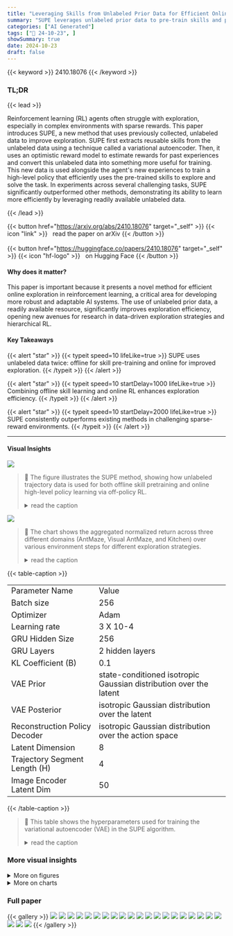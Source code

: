 ```yaml
---
title: "Leveraging Skills from Unlabeled Prior Data for Efficient Online Exploration"
summary: "SUPE leverages unlabeled prior data to pre-train skills and pseudo-label trajectories for efficient online RL exploration, significantly outperforming existing methods on challenging tasks."
categories: ["AI Generated"]
tags: ["🔖 24-10-23", ]
showSummary: true
date: 2024-10-23
draft: false
---
```


{{< keyword >}} 2410.18076 {{< /keyword >}}

### TL;DR


{{< lead >}}

Reinforcement learning (RL) agents often struggle with exploration, especially in complex environments with sparse rewards. This paper introduces SUPE, a new method that uses previously collected, unlabeled data to improve exploration.  SUPE first extracts reusable skills from the unlabeled data using a technique called a variational autoencoder. Then, it uses an optimistic reward model to estimate rewards for past experiences and convert this unlabeled data into something more useful for training. This new data is used alongside the agent's new experiences to train a high-level policy that efficiently uses the pre-trained skills to explore and solve the task. In experiments across several challenging tasks, SUPE significantly outperformed other methods, demonstrating its ability to learn more efficiently by leveraging readily available unlabeled data.

{{< /lead >}}


{{< button href="https://arxiv.org/abs/2410.18076" target="_self" >}}
{{< icon "link" >}} &nbsp; read the paper on arXiv
{{< /button >}}
<br><br>
{{< button href="https://huggingface.co/papers/2410.18076" target="_self" >}}
{{< icon "hf-logo" >}} &nbsp; on Hugging Face
{{< /button >}}

#### Why does it matter?
This paper is important because it presents a novel method for efficient online exploration in reinforcement learning, a critical area for developing more robust and adaptable AI systems.  The use of unlabeled prior data, a readily available resource, significantly improves exploration efficiency, opening new avenues for research in data-driven exploration strategies and hierarchical RL.
#### Key Takeaways

{{< alert "star" >}}
{{< typeit speed=10 lifeLike=true >}} SUPE uses unlabeled data twice: offline for skill pre-training and online for improved exploration. {{< /typeit >}}
{{< /alert >}}

{{< alert "star" >}}
{{< typeit speed=10 startDelay=1000 lifeLike=true >}} Combining offline skill learning and online RL enhances exploration efficiency. {{< /typeit >}}
{{< /alert >}}

{{< alert "star" >}}
{{< typeit speed=10 startDelay=2000 lifeLike=true >}} SUPE consistently outperforms existing methods in challenging sparse-reward environments. {{< /typeit >}}
{{< /alert >}}

------
#### Visual Insights



![](https://ai-paper-reviewer.com/2410.18076/figures_2_0.png)

> 🔼 The figure illustrates the SUPE method, showing how unlabeled trajectory data is used for both offline skill pretraining and online high-level policy learning via off-policy RL.
> <details>
> <summary>read the caption</summary>
> Figure 1: SUPE utilizes unlabeled trajectory data twice, both for offline unsupervised skill pretraining and for online high-level policy learning using RL. Left: in the offline pretraining phase (Stage 1), we unsupervisedly learn both a trajectory segment encoder (a) and a low-level latent conditioned skill policy (b) via a behavior cloning objective where the policy is optimized to reconstruct the action in the trajectory segment. Right: in the online exploration phase (Stage 2), the pretrained trajectory segment encoder (a) and an optimistic reward module (d) are used to pseudo-label the prior data and transform it into high-level trajectories (f) that can be readily consumed by a high-level off-policy RL agent. Leveraging these offline trajectories and the online replay buffer (e), we learn a high-level policy (c) that picks the pretrained low-level skills online to explore in the environment. Finally, the observed transitions and reward values are used to update the optimistic reward module and the online replay buffer.
> </details>





![](https://ai-paper-reviewer.com/2410.18076/charts_8_0.png)

> 🔼 The chart shows the aggregated normalized return across three different domains (AntMaze, Visual AntMaze, and Kitchen) over various environment steps for different exploration strategies.
> <details>
> <summary>read the caption</summary>
> Figure 3: Aggregated normalized return across three different domains. Ours achieves the best performance through training on all three domains. ExPLORe achieves strong later stage performance on AntMaze, but struggles in high-dimensional Visual AntMaze and Kitchen tasks. Online w/ HILP Skills and HILP w/ Offline Data achieve decent initial return on Kitchen, but struggle to learn in all three domains. Online w/ Trajectory Skills consistently underperforms Ours across all three environments. Diffusion BC + JSRL learns reasonably well in Kitchen, but performs much worse in AntMaze and Visual AntMaze. Online does not perform competitively at any stage of exploration. Section 5.2 contains details on the baselines we compare with. Each curve is an average over 8 seeds. For AntMaze, we aggregate over 3 maze layouts and 4 goals. For Kitchen, we aggregate over 3 tasks. For Visual AntMaze, we aggregate over 4 goals on one maze layout.
> </details>





{{< table-caption >}}
<br><table id='7' style='font-size:18px'><tr><td>Parameter Name</td><td>Value</td></tr><tr><td>Batch size</td><td>256</td></tr><tr><td>Optimizer</td><td>Adam</td></tr><tr><td>Learning rate</td><td>3 X 10-4</td></tr><tr><td>GRU Hidden Size</td><td>256</td></tr><tr><td>GRU Layers</td><td>2 hidden layers</td></tr><tr><td>KL Coefficient (B)</td><td>0.1</td></tr><tr><td>VAE Prior</td><td>state-conditioned isotropic Gaussian distribution over the latent</td></tr><tr><td>VAE Posterior</td><td>isotropic Gaussian distribution over the latent</td></tr><tr><td>Reconstruction Policy Decoder</td><td>isotropic Gaussian distribution over the action space</td></tr><tr><td>Latent Dimension</td><td>8</td></tr><tr><td>Trajectory Segment Length (H)</td><td>4</td></tr><tr><td>Image Encoder Latent Dim</td><td>50</td></tr></table>{{< /table-caption >}}

> 🔼 This table shows the hyperparameters used for training the variational autoencoder (VAE) in the SUPE algorithm.
> <details>
> <summary>read the caption</summary>
> Table 2: VAE training details.
> </details>



### More visual insights

<details>
<summary>More on figures
</summary>


![](https://ai-paper-reviewer.com/2410.18076/figures_6_0.png)

> 🔼 Figure 2 shows the three challenging sparse-reward environments used in the paper: AntMaze, Kitchen, and Visual AntMaze.
> <details>
> <summary>read the caption</summary>
> Figure 2: We experiment on three challenging, sparse-reward domains: AntMaze, Kitchen, and Visual AntMaze. a): AntMaze (Fu et al., 2020) (state-based) with three different maze layouts (antmaze-medium, antmaze-large, and antmaze-ultra) and the corresponding four goal locations (denoted as the red dots) that we experiment with for each of the layouts; b): Kitchen (Fu et al., 2020) (state-based); c): Visual AntMaze (Park et al., 2023a) with colors added to the floor with local 64 × 64 image observations (e.g., see examples right of the maze). The color of the floor uniquely identifies the ant's position within the maze. For both state-based and visual AntMaze, the ant starts at the bottom-left corner in the beginning of every episode.
> </details>



![](https://ai-paper-reviewer.com/2410.18076/figures_9_0.png)

> 🔼 Figure 2 shows the three challenging sparse-reward environments used in the paper: AntMaze, Kitchen, and Visual AntMaze, illustrating their layouts and observation modalities.
> <details>
> <summary>read the caption</summary>
> Figure 2: We experiment on three challenging, sparse-reward domains: AntMaze, Kitchen, and Visual AntMaze. a): AntMaze (Fu et al., 2020) (state-based) with three different maze layouts (antmaze-medium, antmaze-large, and antmaze-ultra) and the corresponding four goal locations (denoted as the red dots) that we experiment with for each of the layouts; b): Kitchen (Fu et al., 2020) (state-based); c): Visual AntMaze (Park et al., 2023a) with colors added to the floor with local 64 × 64 image observations (e.g., see examples right of the maze). The color of the floor uniquely identifies the ant's position within the maze. For both state-based and visual AntMaze, the ant starts at the bottom-left corner in the beginning of every episode.
> </details>



![](https://ai-paper-reviewer.com/2410.18076/figures_23_0.png)

> 🔼 The figure shows the three challenging sparse-reward environments used in the paper: AntMaze, Kitchen, and Visual AntMaze, illustrating their layouts and observation modalities.
> <details>
> <summary>read the caption</summary>
> Figure 2: We experiment on three challenging, sparse-reward domains: AntMaze, Kitchen, and Visual AntMaze. a): AntMaze (Fu et al., 2020) (state-based) with three different maze layouts (antmaze-medium, antmaze-large, and antmaze-ultra) and the corresponding four goal locations (denoted as the red dots) that we experiment with for each of the layouts; b): Kitchen (Fu et al., 2020) (state-based); c): Visual AntMaze (Park et al., 2023a) with colors added to the floor with local 64 × 64 image observations (e.g., see examples right of the maze). The color of the floor uniquely identifies the ant's position within the maze. For both state-based and visual AntMaze, the ant starts at the bottom-left corner in the beginning of every episode.
> </details>



</details>



<details>
<summary>More on charts
</summary>


![](https://ai-paper-reviewer.com/2410.18076/charts_10_0.png)

> 🔼 The chart displays the coverage performance of different exploration methods across three AntMaze environments over training time.
> <details>
> <summary>read the caption</summary>
> Figure 5: Coverage on three different AntMaze mazes, averaged over runs on four goals. Ours has the best coverage performance on the challenging antmaze-ultra, and is only passed by HILP w/ Offline Data on antmaze-large. Online w/ Traj. Skills and Online with HILP Skills struggle to explore after initial learning, and Online and Diffusion BC + JSRL generally perform poorly at all time steps.
> </details>


![](https://ai-paper-reviewer.com/2410.18076/charts_19_0.png)

> 🔼 The chart shows the success rate of different methods on the Visual AntMaze environment with and without using ICVF (a method for learning image/state representations from passive data).
> <details>
> <summary>read the caption</summary>
> Figure 6: Success rate on Visual AntMaze environment with and without ICVF. Ours works well without ICVF, almost matching the original performance. However, the other baselines Online w/ Trajectory Skills and EXPLORe achieve far worse performance without ICVF, which shows that using offline data both for extracting skills and online learning leads to better utilization of noisy exploration bonuses. Initializing ExPLORe critic with ICVF helps, but does not substantially change performance.
> </details>


![](https://ai-paper-reviewer.com/2410.18076/charts_20_0.png)

> 🔼 The chart compares the performance of the proposed method (Ours) with a KL-regularized version and ExPLORE across three AntMaze environments of varying complexity.
> <details>
> <summary>read the caption</summary>
> Figure 7: Normalized return on three AntMaze mazes, comparing Ours with a KL regularized alternative (Ours (KL)). We that Ours consistently outperforms Ours (KL) on all three mazes, with initial learning that is at least as fast and significantly improved asymptotic performance. Only Ours is able to meet or surpass the asymptotic performance of ExPLORe on all mazes.
> </details>


![](https://ai-paper-reviewer.com/2410.18076/charts_21_0.png)

> 🔼 The chart displays the success rate of different methods across various AntMaze goal locations, illustrating the impact of online RND and the effectiveness of the proposed method.
> <details>
> <summary>read the caption</summary>
> Figure 8: Success rate by goal location. The addition of online RND in ExPLORe leads to better performance on goals with less offline data coverage, and slightly worse performance on goals well-represented in the dataset. Ours consistently matches are outperforms all other methods on all goals throughout training.
> </details>


![](https://ai-paper-reviewer.com/2410.18076/charts_22_0.png)

> 🔼 The chart displays the percentage of the maze explored by different methods over time across various goal locations and maze sizes.
> <details>
> <summary>read the caption</summary>
> Figure 9: Coverage for every goal location on three antmaze environments. There is significant variation between goals, and Ours consistently has the best initial coverage performance on 11 of 12 goals. Flattening coverage compared to other methods can be at least partially attributed to having already found the goal, and sucessfully optimizing reaching that goal, rather than continuing to explore after already finding the goal.
> </details>


![](https://ai-paper-reviewer.com/2410.18076/charts_23_0.png)

> 🔼 The chart displays the success rate of different reinforcement learning methods on the AntMaze task under two data corruption scenarios (5% data and insufficient coverage), showing the robustness of the proposed method.
> <details>
> <summary>read the caption</summary>
> Figure 10: Data corruption ablation on state-based antmaze-large. Top: The success rate of different methods on these data corruption settings. Bottom: Visualization of the data distribution for each corruption setting. We experiment with two data corruption settings. Our method performs worse than the full data setting but still consistently outperforms all baselines.
> </details>


</details>



### Full paper

{{< gallery >}}
<img src="https://ai-paper-reviewer.com/2410.18076/1.png" class="grid-w50 md:grid-w33 xl:grid-w25" />
<img src="https://ai-paper-reviewer.com/2410.18076/2.png" class="grid-w50 md:grid-w33 xl:grid-w25" />
<img src="https://ai-paper-reviewer.com/2410.18076/3.png" class="grid-w50 md:grid-w33 xl:grid-w25" />
<img src="https://ai-paper-reviewer.com/2410.18076/4.png" class="grid-w50 md:grid-w33 xl:grid-w25" />
<img src="https://ai-paper-reviewer.com/2410.18076/5.png" class="grid-w50 md:grid-w33 xl:grid-w25" />
<img src="https://ai-paper-reviewer.com/2410.18076/6.png" class="grid-w50 md:grid-w33 xl:grid-w25" />
<img src="https://ai-paper-reviewer.com/2410.18076/7.png" class="grid-w50 md:grid-w33 xl:grid-w25" />
<img src="https://ai-paper-reviewer.com/2410.18076/8.png" class="grid-w50 md:grid-w33 xl:grid-w25" />
<img src="https://ai-paper-reviewer.com/2410.18076/9.png" class="grid-w50 md:grid-w33 xl:grid-w25" />
<img src="https://ai-paper-reviewer.com/2410.18076/10.png" class="grid-w50 md:grid-w33 xl:grid-w25" />
<img src="https://ai-paper-reviewer.com/2410.18076/11.png" class="grid-w50 md:grid-w33 xl:grid-w25" />
<img src="https://ai-paper-reviewer.com/2410.18076/12.png" class="grid-w50 md:grid-w33 xl:grid-w25" />
<img src="https://ai-paper-reviewer.com/2410.18076/13.png" class="grid-w50 md:grid-w33 xl:grid-w25" />
<img src="https://ai-paper-reviewer.com/2410.18076/14.png" class="grid-w50 md:grid-w33 xl:grid-w25" />
<img src="https://ai-paper-reviewer.com/2410.18076/15.png" class="grid-w50 md:grid-w33 xl:grid-w25" />
<img src="https://ai-paper-reviewer.com/2410.18076/16.png" class="grid-w50 md:grid-w33 xl:grid-w25" />
<img src="https://ai-paper-reviewer.com/2410.18076/17.png" class="grid-w50 md:grid-w33 xl:grid-w25" />
<img src="https://ai-paper-reviewer.com/2410.18076/18.png" class="grid-w50 md:grid-w33 xl:grid-w25" />
<img src="https://ai-paper-reviewer.com/2410.18076/19.png" class="grid-w50 md:grid-w33 xl:grid-w25" />
<img src="https://ai-paper-reviewer.com/2410.18076/20.png" class="grid-w50 md:grid-w33 xl:grid-w25" />
<img src="https://ai-paper-reviewer.com/2410.18076/21.png" class="grid-w50 md:grid-w33 xl:grid-w25" />
<img src="https://ai-paper-reviewer.com/2410.18076/22.png" class="grid-w50 md:grid-w33 xl:grid-w25" />
<img src="https://ai-paper-reviewer.com/2410.18076/23.png" class="grid-w50 md:grid-w33 xl:grid-w25" />
{{< /gallery >}}